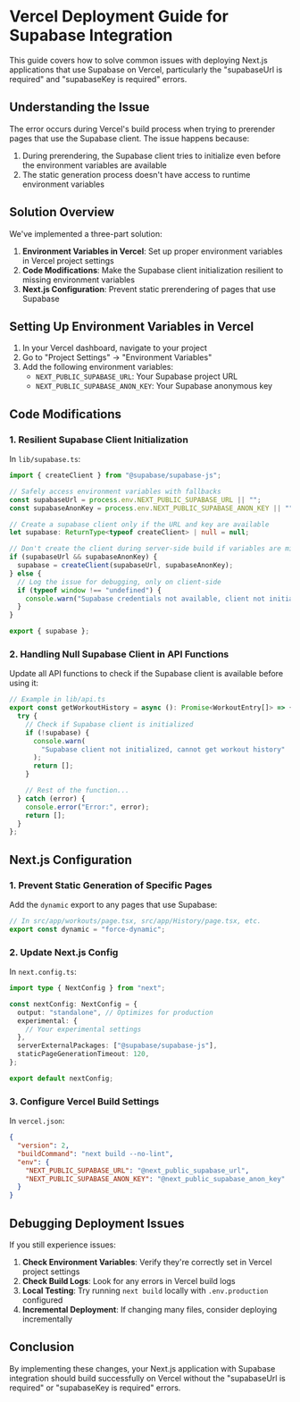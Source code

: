# Vercel Deployment Guide for Supabase Integration

This guide covers how to solve common issues with deploying Next.js applications that use Supabase on Vercel, particularly the "supabaseUrl is required" and "supabaseKey is required" errors.

## Understanding the Issue

The error occurs during Vercel's build process when trying to prerender pages that use the Supabase client. The issue happens because:

1. During prerendering, the Supabase client tries to initialize even before the environment variables are available
2. The static generation process doesn't have access to runtime environment variables

## Solution Overview

We've implemented a three-part solution:

1. **Environment Variables in Vercel**: Set up proper environment variables in Vercel project settings
2. **Code Modifications**: Make the Supabase client initialization resilient to missing environment variables
3. **Next.js Configuration**: Prevent static prerendering of pages that use Supabase

## Setting Up Environment Variables in Vercel

1. In your Vercel dashboard, navigate to your project
2. Go to "Project Settings" → "Environment Variables"
3. Add the following environment variables:
   - `NEXT_PUBLIC_SUPABASE_URL`: Your Supabase project URL
   - `NEXT_PUBLIC_SUPABASE_ANON_KEY`: Your Supabase anonymous key

## Code Modifications

### 1. Resilient Supabase Client Initialization

In `lib/supabase.ts`:

```typescript
import { createClient } from "@supabase/supabase-js";

// Safely access environment variables with fallbacks
const supabaseUrl = process.env.NEXT_PUBLIC_SUPABASE_URL || "";
const supabaseAnonKey = process.env.NEXT_PUBLIC_SUPABASE_ANON_KEY || "";

// Create a supabase client only if the URL and key are available
let supabase: ReturnType<typeof createClient> | null = null;

// Don't create the client during server-side build if variables are missing
if (supabaseUrl && supabaseAnonKey) {
  supabase = createClient(supabaseUrl, supabaseAnonKey);
} else {
  // Log the issue for debugging, only on client-side
  if (typeof window !== "undefined") {
    console.warn("Supabase credentials not available, client not initialized.");
  }
}

export { supabase };
```

### 2. Handling Null Supabase Client in API Functions

Update all API functions to check if the Supabase client is available before using it:

```typescript
// Example in lib/api.ts
export const getWorkoutHistory = async (): Promise<WorkoutEntry[]> => {
  try {
    // Check if Supabase client is initialized
    if (!supabase) {
      console.warn(
        "Supabase client not initialized, cannot get workout history"
      );
      return [];
    }

    // Rest of the function...
  } catch (error) {
    console.error("Error:", error);
    return [];
  }
};
```

## Next.js Configuration

### 1. Prevent Static Generation of Specific Pages

Add the `dynamic` export to any pages that use Supabase:

```typescript
// In src/app/workouts/page.tsx, src/app/History/page.tsx, etc.
export const dynamic = "force-dynamic";
```

### 2. Update Next.js Config

In `next.config.ts`:

```typescript
import type { NextConfig } from "next";

const nextConfig: NextConfig = {
  output: "standalone", // Optimizes for production
  experimental: {
    // Your experimental settings
  },
  serverExternalPackages: ["@supabase/supabase-js"],
  staticPageGenerationTimeout: 120,
};

export default nextConfig;
```

### 3. Configure Vercel Build Settings

In `vercel.json`:

```json
{
  "version": 2,
  "buildCommand": "next build --no-lint",
  "env": {
    "NEXT_PUBLIC_SUPABASE_URL": "@next_public_supabase_url",
    "NEXT_PUBLIC_SUPABASE_ANON_KEY": "@next_public_supabase_anon_key"
  }
}
```

## Debugging Deployment Issues

If you still experience issues:

1. **Check Environment Variables**: Verify they're correctly set in Vercel project settings
2. **Check Build Logs**: Look for any errors in Vercel build logs
3. **Local Testing**: Try running `next build` locally with `.env.production` configured
4. **Incremental Deployment**: If changing many files, consider deploying incrementally

## Conclusion

By implementing these changes, your Next.js application with Supabase integration should build successfully on Vercel without the "supabaseUrl is required" or "supabaseKey is required" errors.

